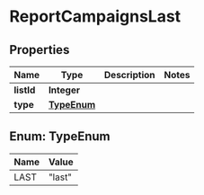 

# ReportCampaignsLast

## Properties

Name | Type | Description | Notes
------------ | ------------- | ------------- | -------------
**listId** | **Integer** |  | 
**type** | [**TypeEnum**](#TypeEnum) |  | 



## Enum: TypeEnum

Name | Value
---- | -----
LAST | &quot;last&quot;



